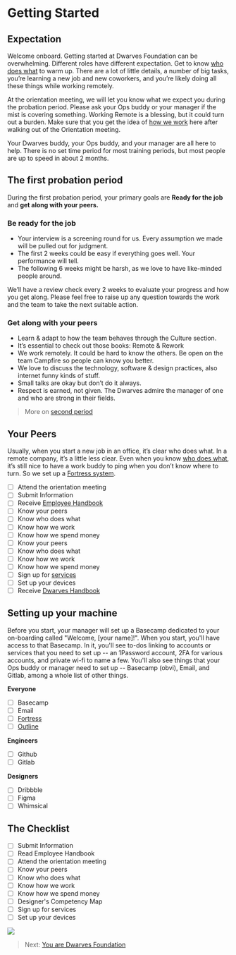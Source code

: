 # Getting Started

## Expectation

Welcome onboard. Getting started at Dwarves Foundation can be overwhelming. Different roles have different expectation. Get to know [who does what](who-does-what.md) to warm up. There are a lot of little details, a number of big tasks, you’re learning a new job and new coworkers, and you’re likely doing all these things while working remotely. 

At the orientation meeting, we will let you know what we expect you during the probation period. Please ask your Ops buddy or your manager if the mist is covering something. Working Remote is a blessing, but it could turn out a burden. Make sure that you get the idea of [how we work](how-we-work.md) here after walking out of the Orientation meeting.

Your Dwarves buddy, your Ops buddy, and your manager are all here to help. There is no set time period for most training periods, but most people are up to speed in about 2 months.

## The first probation period

During the first probation period, your primary goals are **Ready for the job** and **get along with your peers.**

### Be ready for the job
- Your interview is a screening round for us. Every assumption we made will be pulled out for judgment.
- The first 2 weeks could be easy if everything goes well. Your performance will tell.
- The following 6 weeks might be harsh, as we love to have like-minded people around.

We’ll have a review check every 2 weeks to evaluate your progress and how you get along. Please feel free to raise up any question towards the work and the team to take the next suitable action.

### Get along with your peers

- Learn & adapt to how the team behaves through the Culture section.
- It’s essential to check out those books: Remote & Rework
- We work remotely. It could be hard to know the others. Be open on the team Campfire so people can know you better.
- We love to discuss the technology, software & design practices, also internet funny kinds of stuff.
- Small talks are okay but don’t do it always.
- Respect is earned, not given. The Dwarves admire the manager of one and who are strong in their fields.

> More on [second period](routine.md)

## Your Peers
Usually, when you start a new job in an office, it’s clear who does what. In a remote company, it’s a little less clear. Even when you know [who does what](who-does-what.md), it’s still nice to have a work buddy to ping when you don’t know where to turn. So we set up a [Fortress system](https://fort.dwarves.foundation). 

- [ ] Attend the orientation meeting
- [ ] Submit Information
- [ ] Receive [Employee Handbook](https://github.com/dwarvesf/handbook)
- [ ] Know your peers
- [ ] Know who does what
- [ ] Know how we work
- [ ] Know how we spend money
- [ ] Know your peers
- [ ] Know who does what 
- [ ] Know how we work
- [ ] Know how we spend money
- [ ] Sign up for [services](https://tools-and-systems.)
- [ ] Set up your devices
- [ ] Receive [Dwarves Handbook](https://github.com/dwarvesf/handbook)

## Setting up your machine
Before you start,  your manager will set up a Basecamp dedicated to your on-boarding called "Welcome, [your name]!". When you start, you'll have access to that Basecamp. In it, you'll see to-dos linking to accounts or services that you need to set up -- an 1Password account, 2FA for various accounts, and private wi-fi to name a few. You'll also see things that your Ops buddy or manager need to set up -- Basecamp (obvi), Email, and Gitlab, among a whole list of other things. 

**Everyone**

- [ ] Basecamp
- [ ] Email
- [ ] [Fortress](https://fort.d.foundation/)
- [ ] [Outline](https://outline.d.foundation/)

**Engineers**

- [ ] Github
- [ ] Gitlab

**Designers**

- [ ] Dribbble
- [ ] Figma
- [ ] Whimsical

## The Checklist

- [ ] Submit Information
- [ ] Read Employee Handbook
- [ ] Attend the orientation meeting
- [ ] Know your peers
- [ ] Know who does what
- [ ] Know how we work
- [ ] Know how we spend money
- [ ] Designer's Competency Map
- [ ] Sign up for services
- [ ] Set up your devices

![](/img/dwarves.png)

> Next: [You are Dwarves Foundation](dwarves-foundation-is-you.md)